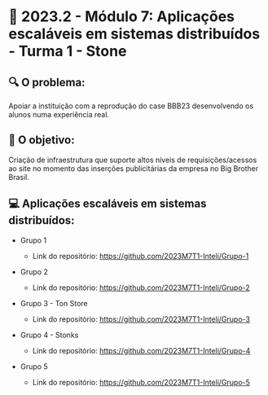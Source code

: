 # 🙋‍ 2023.2 - Módulo 7: Aplicações escaláveis em sistemas distribuídos - Turma 1 - Stone

## 🔍 O problema:

Apoiar a instituição com a reprodução do case BBB23 desenvolvendo os alunos numa experiência real.


## 🎯 O objetivo:

Criação de infraestrutura que suporte altos níveis de requisições/acessos ao site no momento das inserções publicitárias da empresa no Big Brother Brasil.


## 💻 Aplicações escaláveis em sistemas distribuídos: 

- Grupo 1 
  - Link do repositório: https://github.com/2023M7T1-Inteli/Grupo-1

- Grupo 2 
  - Link do repositório: https://github.com/2023M7T1-Inteli/Grupo-2

- Grupo 3 - Ton Store
  - Link do repositório: https://github.com/2023M7T1-Inteli/Grupo-3

- Grupo 4 - Stonks
  - Link do repositório: https://github.com/2023M7T1-Inteli/Grupo-4

- Grupo 5 
  - Link do repositório: https://github.com/2023M7T1-Inteli/Grupo-5
